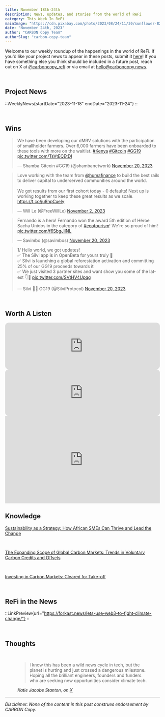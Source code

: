 ```yaml
---
title: November 18th-24th
description: News, updates, and stories from the world of ReFi
category: This Week In ReFi
mainImage: "https://cdn.pixabay.com/photo/2023/08/24/11/30/sunflower-8210479_1280.jpg"
date: "November 24th, 2023"
author: "CARBON Copy Team"
authorSlug: "carbon-copy-team"
---
```


Welcome to our weekly roundup of the happenings in the world of ReFi. If you'd like your project news to appear in these posts, submit it [here](https://baserow.io/form/Bvg1VhbZvYjYDyylflMoYvqPA7Gogg1GDeTjzO8ku-o)! If you have something else you think should be included in a future post, reach out on X at [@carboncopy_refi](https://x.com/carboncopy_refi) or via email at hello@carboncopy.news.

<br>

## Project News

::WeeklyNews{startDate="2023-11-18" endDate="2023-11-24"}
::

<br>

## Wins

<blockquote class="twitter-tweet"><p lang="en" dir="ltr">We have been developing our dMRV solutions with the participation of smallholder farmers. Over 6,000 farmers have been onboarded to these tools with more on the waitlist. <a href="https://twitter.com/hashtag/Kenya?src=hash&amp;ref_src=twsrc%5Etfw">#Kenya</a> <a href="https://twitter.com/hashtag/Gitcoin?src=hash&amp;ref_src=twsrc%5Etfw">#Gitcoin</a> <a href="https://twitter.com/hashtag/GG19?src=hash&amp;ref_src=twsrc%5Etfw">#GG19</a> <a href="https://t.co/TsVtEQEtDI">pic.twitter.com/TsVtEQEtDI</a></p>&mdash; Shamba Gitcoin #GG19 (@shambanetwork) <a href="https://twitter.com/shambanetwork/status/1726678998464536676?ref_src=twsrc%5Etfw">November 20, 2023</a></blockquote>

<blockquote class="twitter-tweet"><p lang="en" dir="ltr">Love working with the team from <a href="https://twitter.com/humafinance?ref_src=twsrc%5Etfw">@humafinance</a> to build the best rails to deliver capital to underserved communities around the world. <br><br>We got results from our first cohort today - 0 defaults! Next up is working together to keep these great results as we scale. <a href="https://t.co/ju8hpCueIy">https://t.co/ju8hpCueIy</a></p>&mdash; Will Le (@FreeWillLe) <a href="https://twitter.com/FreeWillLe/status/1720171574761074845?ref_src=twsrc%5Etfw">November 2, 2023</a></blockquote>

<blockquote class="twitter-tweet"><p lang="en" dir="ltr">Fernando is a hero! Fernando won the award 5th edition of Héroe Sacha Unidos in the category of <a href="https://twitter.com/hashtag/ecotourism?src=hash&amp;ref_src=twsrc%5Etfw">#ecotourism</a>! We&#39;re so proud of him! <a href="https://t.co/f6SbgJilNL">pic.twitter.com/f6SbgJilNL</a></p>&mdash; Savimbo (@savimbos) <a href="https://twitter.com/savimbos/status/1726683132525514839?ref_src=twsrc%5Etfw">November 20, 2023</a></blockquote>

<blockquote class="twitter-tweet"><p lang="en" dir="ltr">1/ Hello world, we got updates!<br>✅ The Silvi app is in OpenBeta for yours truly 🙂<br>✅ Silvi is launching a global reforestation activation and committing 25% of our GG19 proceeds towards it<br>✅ We just visited 3 partner sites and want show you some of the latest 👇🧵 <a href="https://t.co/SVtHV4Upqg">pic.twitter.com/SVtHV4Upqg</a></p>&mdash; Silvi 🤳🌳 GG19 (@SilviProtocol) <a href="https://twitter.com/SilviProtocol/status/1726726079174570388?ref_src=twsrc%5Etfw">November 20, 2023</a></blockquote>

<br>

## Worth A Listen

<iframe style="border-radius:12px" src="https://open.spotify.com/embed/episode/2YaZgHH0RLlVJlPLFVGq0Z?utm_source=generator" width="100%" height="152" frameBorder="0" allowfullscreen="" allow="autoplay; clipboard-write; encrypted-media; fullscreen; picture-in-picture" loading="lazy"></iframe>

<br>

<iframe style="border-radius:12px" src="https://open.spotify.com/embed/episode/2JIBV8aFA6S7cCNd7B0CzE?utm_source=generator" width="100%" height="152" frameBorder="0" allowfullscreen="" allow="autoplay; clipboard-write; encrypted-media; fullscreen; picture-in-picture" loading="lazy"></iframe>

<br>

<iframe width="100%" style="aspect-ratio: 16/9" src="https://www.youtube.com/embed/Y6Tmic-4j5o?si=-olerhj6FVJ__BNa" title="YouTube video player" frameborder="0" allow="accelerometer; autoplay; clipboard-write; encrypted-media; gyroscope; picture-in-picture; web-share" allowfullscreen></iframe>

<br>

## Knowledge

<i class="bi bi-globe"></i> <a href="https://peercarbon.earth/sustainability-as-strategy-how-african-smes-can-thrive-and-lead-the-change" target="_blank">Sustainability as a Strategy: How African SMEs Can Thrive and Lead the Change</a>

<br>

<i class="bi bi-globe"></i> <a href="https://www.thallo.io/the-expanding-scope-of-global-carbon-markets-trends-in-voluntary-carbon-credits-and-offsets/?utm_source=LinkedIn&utm_medium=organic_social&utm_campaign=market_size_blog" target="_blank">The Expanding Scope of Global Carbon Markets: Trends in Voluntary Carbon Credits and Offsets</a>

<br>

<i class="bi bi-file-earmark-pdf"></i> <a href="https://carbongrowth.com/wp-content/uploads/2023/10/Investing_in_Carbon_Markets_Cleared_for_Take-Off.pdf" target="_blank">Investing in Carbon Markets: Cleared for Take-off</a>

<br>

## ReFi in the News

::LinkPreview{url="https://forkast.news/lets-use-web3-to-fight-climate-change/"}
::

<br>

## Thoughts

<br>

<figure class="text-center mb-5">
  <blockquote class="blockquote">
    <span>I know this has been a wild news cycle in tech, but the planet is hurting and just crossed a dangerous milestone. Hoping all the brilliant engineers, founders and funders who are seeking new opportunities consider climate tech.</span>
  </blockquote>
  <figcaption class="blockquote-footer">
    <cite title="Katie Jacobs Stanton">Katie Jacobs Stanton, on <a href="https://x.com/KatieS/status/1726700506905768285?s=20" target="_blank">X</a></cite>
  </figcaption>
</figure>

***

*Disclaimer: None of the content in this post construes endorsement by CARBON Copy.*  
